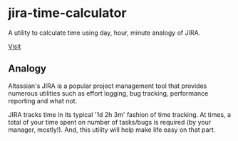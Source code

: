 # jira-time-calculator
A utility to calculate time using day, hour, minute analogy of JIRA.

[Visit](https://sujitykulkarni.github.io/Agile-Utilities/jira-time-calculator)

## Analogy
Altassian's JIRA is a popular project management tool that provides numerous utilities such as effort logging, bug tracking, performance reporting and what not.

JIRA tracks time in its typical '1d 2h 3m' fashion of time tracking. At times, a total of your time spent on number of tasks/bugs is required (by your manager, mostly!). And, this utility will help make life easy on that part.